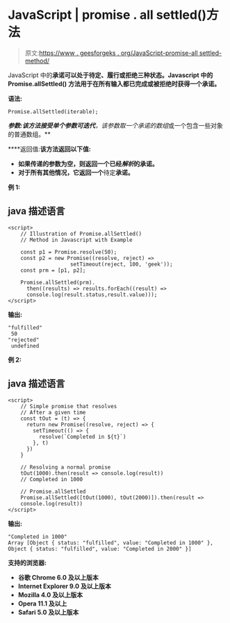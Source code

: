 # JavaScript | promise . all settled()方法

> 原文:[https://www . geesforgeks . org/JavaScript-promise-all settled-method/](https://www.geeksforgeeks.org/javascript-promise-allsettled-method/)

JavaScript 中的[](https://www.geeksforgeeks.org/javascript-promises/)**承诺可以处于待定、履行或拒绝三种状态。Javascript 中的 **Promise.allSettled()** 方法用于在所有输入都已完成或被拒绝时获得一个承诺。**

****语法:****

```
Promise.allSettled(iterable);
```

****参数:**该方法接受单个参数**可迭代**，该参数取一个*承诺的数组*或一个包含一些对象的普通数组。**

****返回值:**该方法返回以下值:**

*   **如果传递的参数为空，则返回一个已经*解析*的承诺。**
*   **对于所有其他情况，它返回一个**待定**承诺。**

****例 1:****

## **java 描述语言**

```
<script>
    // Illustration of Promise.allSettled()
    // Method in Javascript with Example

    const p1 = Promise.resolve(50);
    const p2 = new Promise((resolve, reject) =>
                    setTimeout(reject, 100, 'geek'));
    const prm = [p1, p2];

    Promise.allSettled(prm).
      then((results) => results.forEach((result) =>
      console.log(result.status,result.value)));
</script>
```

 ****输出:****

```
"fulfilled"
 50
"rejected" 
 undefined
```

****例 2:****

## **java 描述语言**

```
<script>
    // Simple promise that resolves
    // After a given time
    const tOut = (t) => {
      return new Promise((resolve, reject) => {
        setTimeout(() => {
          resolve(`Completed in ${t}`)
        }, t)
      })
    }

    // Resolving a normal promise
    tOut(1000).then(result => console.log(result)) 
    // Completed in 1000

    // Promise.allSettled
    Promise.allSettled([tOut(1000), tOut(2000)]).then(result =>
    console.log(result))
</script>
```

****输出:****

```
"Completed in 1000"
Array [Object { status: "fulfilled", value: "Completed in 1000" }, 
Object { status: "fulfilled", value: "Completed in 2000" }]
```

****支持的浏览器:****

*   **谷歌 Chrome 6.0 及以上版本**
*   **Internet Explorer 9.0 及以上版本**
*   **Mozilla 4.0 及以上版本**
*   **Opera 11.1 及以上**
*   **Safari 5.0 及以上版本**